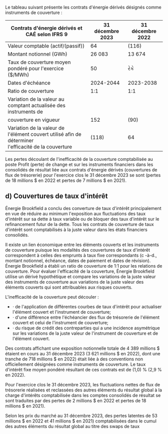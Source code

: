 Le tableau suivant présente les contrats d'énergie dérivés désignés comme instruments de couverture :

| Contrats d'énergie dérivés et CAÉ selon IFRS 9                                                          | 31 décembre 2023 | 31 décembre 2022 |
|---------------------------------------------------------------------------------------------------------|------------------|------------------|
| Valeur comptable (actif/(passif))                                                                       | 64               | (116)            |
| Montant notionnel (GWh)                                                                                 | 26 083           | 13 674           |
| Taux de couverture moyen pondéré pour l'exercice (\$/MWh)                                               | 50               | રેકે             |
| Dates d'échéance                                                                                        | 2024-2044        | 2023-2038        |
| Ratio de couverture                                                                                     | 1:1              | 1:1              |
| Variation de la valeur au comptant actualisée des instruments de                                        |                  |                  |
| couverture en vigueur                                                                                   | 152              | (90)             |
| Variation de la valeur de l'élément couvert utilisé afin de déterminer<br>l'efficacité de la couverture | (118)            | 64               |

Les pertes découlant de l'inefficacité de la couverture comptabilisée au poste Profit (perte) de change et sur les instruments financiers dans les consolidés de résultat liée aux contrats d'énergie dérivés (couvertures de flux de trésorerie) pour l'exercice clos le 31 décembre 2023 se sont (pertes de 18 millions \$ en 2022 et pertes de 7 millions \$ en 2021).

## d) Couvertures de taux d'intérêt

Énergie Brookfield a conclu des converture de taux d'intérêt principalement en vue de réduire au minimum l'exposition aux fluctuations des taux d'intérêt sur sa dette à taux variable ou de bloquer des taux d'intérêt sur le refinancement futur de la dette. Tous les contrats de couverture de taux d'intérêt sont comptabilisés à la juste valeur dans les états financiers consolidés.

Il existe un lien économique entre les éléments couverts et les instruments de couverture puisque les modalités des couvertures de taux d'intérêt correspondent à celles des emprunts à taux fixe correspondants (c -à-d., montant notionnel, échéance, dates de paiement et dates de révision). Énergie Brookfield a établi un ratio de couverture de 1:1 pour les relations de couverture. Pour évaluer l'efficacité de la couverture, Énergie Brookfield utilise un dérivé hypothétique et compare les variations de la juste valeur des instruments de couverture aux variations de la juste valeur des éléments couverts qui sont attribuables aux risques couverts.

L'inefficacité de la couverture peut découler :

- · de l'application de différentes courbes de taux d'intérêt pour actualiser l'élément couvert et l'instrument de couverture;
- · d'une différence entre l'échéancier des flux de trésorerie de l'élément couvert et celui de l'instrument de couverture;
- · du risque de crédit des contreparties qui a une incidence asymétrique sur les variations de la juste valeur de l'instrument de couverture et de l'élément couvert.

Des contrats affichant une exposition notionnelle totale de 4 389 millions \$ étaient en cours au 31 décembre 2023 (3 621 millions \$ en 2022), dont une tranche de 718 millions \$ en 2022) était liée à des conventions non officiellement désignées comme instruments de couverture. Le taux d'intérêt fixe moyen pondéré résultant de ces contrats est de (1,0) % (2,9 % en 2022).

Pour l'exercice clos le 31 décembre 2023, les fluctuations nettes de flux de trésorerie réalisées et reclassées des autres éléments du résultat global à la charge d'intérêts comptabilisée dans les comptes consolidés de résultat se sont traduites par des pertes de 2 millions \$ en 2022 et pertes de 18 millions \$ en 2021).

Selon les prix du marché au 31 décembre 2023, des pertes latentes de 53 millions \$ en 2022 et 41 millions \$ en 2021) comptabilisées dans le cumul des autres éléments du résultat global au titre des swaps de taux